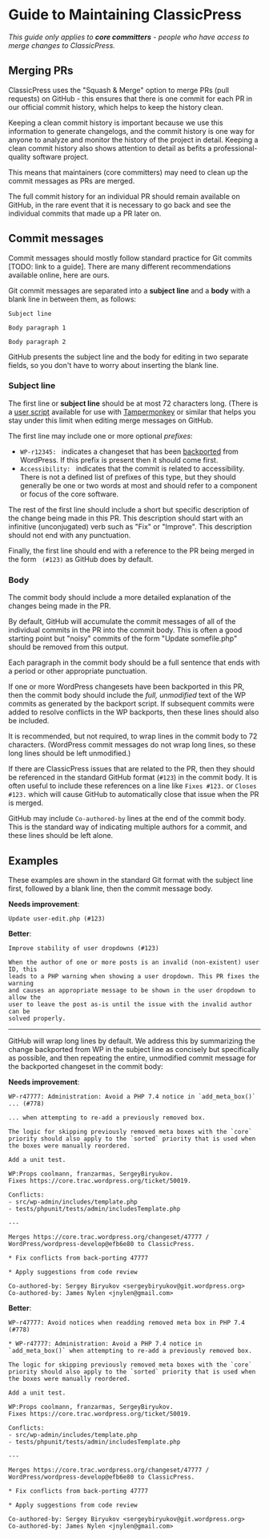 # Guide to Maintaining ClassicPress

_This guide only applies to **core committers** - people who have access to
merge changes to ClassicPress._

## Merging PRs

ClassicPress uses the "Squash & Merge" option to merge PRs (pull requests) on
GitHub - this ensures that there is one commit for each PR in our official
commit history, which helps to keep the history clean.

Keeping a clean commit history is important because we use this information to
generate changelogs, and the commit history is one way for anyone to analyze
and monitor the history of the project in detail.  Keeping a clean commit
history also shows attention to detail as befits a professional-quality
software project.

This means that maintainers (core committers) may need to clean up the commit
messages as PRs are merged.

The full commit history for an individual PR should remain available on GitHub,
in the rare event that it is necessary to go back and see the individual
commits that made up a PR later on.

## Commit messages

Commit messages should mostly follow standard practice for Git commits [TODO:
link to a guide].  There are many different recommendations available online,
here are ours.

Git commit messages are separated into a **subject line** and a **body** with a
blank line in between them, as follows:

```
Subject line

Body paragraph 1

Body paragraph 2
```

GitHub presents the subject line and the body for editing in two separate
fields, so you don't have to worry about inserting the blank line.

### Subject line

The first line or **subject line** should be at most 72 characters long.
(There is a
[user script](https://gist.github.com/nylen/ab3937ff7fa9725db3be787b4425202f)
available for use with [Tampermonkey](https://www.tampermonkey.net/) or similar
that helps you stay under this limit when editing merge messages on GitHub.

The first line may include one or more optional _prefixes_:

- `WP-r12345: ` indicates a changeset that has been
  [backported](https://github.com/ClassicPress/ClassicPress/blob/develop/.github/CONTRIBUTING.md#backporting-changes-from-wordpress)
  from WordPress. If this prefix is present then it should come first.
- `Accessibility: ` indicates that the commit is related to accessibility.
  There is not a defined list of prefixes of this type, but they should
  generally be one or two words at most and should refer to a component or focus
  of the core software.

The rest of the first line should include a short but specific description of
the change being made in this PR. This description should start with an
infinitive (unconjugated) verb such as "Fix" or "Improve". This description should not end with any punctuation.

Finally, the first line should end with a reference to the PR being merged in
the form ` (#123)` as GitHub does by default.

### Body

The commit body should include a more detailed explanation of the changes being
made in the PR.

By default, GitHub will accumulate the commit messages of all of the individual
commits in the PR into the commit body.  This is often a good starting point
but "noisy" commits of the form "Update somefile.php" should be removed from
this output.

Each paragraph in the commit body should be a full sentence that ends with a
period or other appropriate punctuation.

If one or more WordPress changesets have been backported in this PR, then the
commit body should include the _full, unmodified_ text of the WP commits as
generated by the backport script.  If subsequent commits were added to resolve
conflicts in the WP backports, then these lines should also be included.

It is recommended, but not required, to wrap lines in the commit body to 72
characters. (WordPress commit messages do not wrap long lines, so these long
lines should be left unmodified.)

If there are ClassicPress issues that are related to the PR, then they should
be referenced in the standard GitHub format (`#123`) in the commit body. It is
often useful to include these references on a line like `Fixes #123.` or
`Closes #123.` which will cause GitHub to automatically close that issue when
the PR is merged.

GitHub may include `Co-authored-by` lines at the end of the commit body. This
is the standard way of indicating multiple authors for a commit, and these
lines should be left alone.

## Examples

These examples are shown in the standard Git format with the subject line first, followed by a blank line, then the commit message body.

**Needs improvement**:
```
Update user-edit.php (#123)
```

**Better**:
```
Improve stability of user dropdowns (#123)

When the author of one or more posts is an invalid (non-existent) user ID, this
leads to a PHP warning when showing a user dropdown. This PR fixes the warning
and causes an appropriate message to be shown in the user dropdown to allow the
user to leave the post as-is until the issue with the invalid author can be
solved properly.
```

---

GitHub will wrap long lines by default. We address this by summarizing the
change backported from WP in the subject line as concisely but specifically as
possible, and then repeating the entire, unmodified commit message for the backported
changeset in the commit body:

**Needs improvement**:
```
WP-r47777: Administration: Avoid a PHP 7.4 notice in `add_meta_box()` ... (#778)

... when attempting to re-add a previously removed box.

The logic for skipping previously removed meta boxes with the `core` priority should also apply to the `sorted` priority that is used when the boxes were manually reordered.

Add a unit test.

WP:Props coolmann, franzarmas, SergeyBiryukov.
Fixes https://core.trac.wordpress.org/ticket/50019.

Conflicts:
- src/wp-admin/includes/template.php
- tests/phpunit/tests/admin/includesTemplate.php

---

Merges https://core.trac.wordpress.org/changeset/47777 / WordPress/wordpress-develop@efb6e80 to ClassicPress.

* Fix conflicts from back-porting 47777

* Apply suggestions from code review

Co-authored-by: Sergey Biryukov <sergeybiryukov@git.wordpress.org>
Co-authored-by: James Nylen <jnylen@gmail.com>
```

**Better**:
```
WP-r47777: Avoid notices when readding removed meta box in PHP 7.4 (#778)

* WP-r47777: Administration: Avoid a PHP 7.4 notice in `add_meta_box()` when attempting to re-add a previously removed box.

The logic for skipping previously removed meta boxes with the `core` priority should also apply to the `sorted` priority that is used when the boxes were manually reordered.

Add a unit test.

WP:Props coolmann, franzarmas, SergeyBiryukov.
Fixes https://core.trac.wordpress.org/ticket/50019.

Conflicts:
- src/wp-admin/includes/template.php
- tests/phpunit/tests/admin/includesTemplate.php

---

Merges https://core.trac.wordpress.org/changeset/47777 / WordPress/wordpress-develop@efb6e80 to ClassicPress.

* Fix conflicts from back-porting 47777

* Apply suggestions from code review

Co-authored-by: Sergey Biryukov <sergeybiryukov@git.wordpress.org>
Co-authored-by: James Nylen <jnylen@gmail.com>
```
